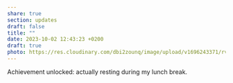 ```yaml
---
share: true
section: updates
draft: false
title: ""
date: 2023-10-02 12:43:23 +0200
draft: true
photo: https://res.cloudinary.com/dbi2zounq/image/upload/v1696243371/rvdpjt3x0ahbsoqdwgzh.jpg
---
```



Achievement unlocked: actually resting during my lunch break. 
